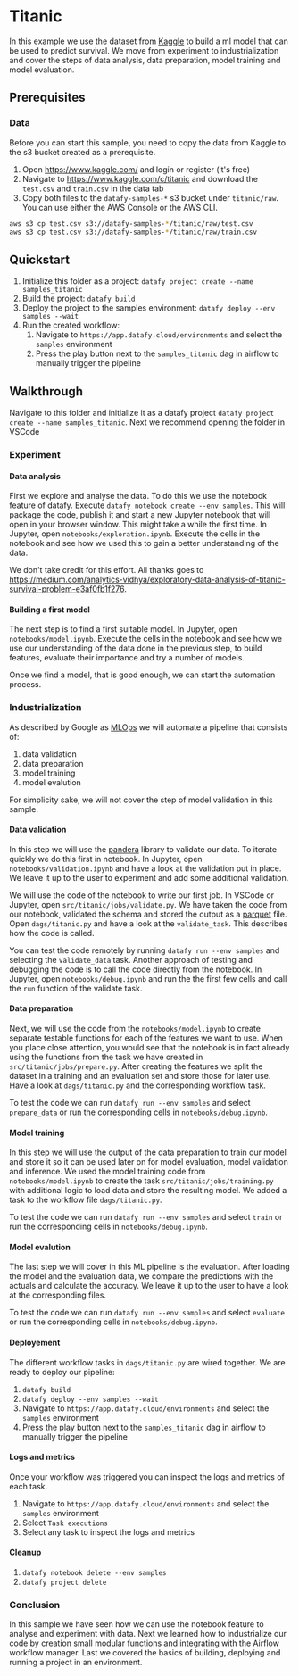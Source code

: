 # Titanic

In this example we use the dataset from [Kaggle](https://www.kaggle.com/c/titanic) to build a ml model that can be used to predict survival. 
We move from experiment to industrialization and cover the steps of data analysis, data preparation, model training and model evaluation. 

## Prerequisites

### Data

Before you can start this sample, you need to copy the data from Kaggle to the s3 bucket created as a prerequisite.

1. Open https://www.kaggle.com/ and login or register (it's free)
1. Navigate to https://www.kaggle.com/c/titanic and download the `test.csv` and `train.csv` in the data tab
1. Copy both files to the `datafy-samples-*` s3 bucket under `titanic/raw`. You can use either the AWS Console or the AWS CLI.

```bash
aws s3 cp test.csv s3://datafy-samples-*/titanic/raw/test.csv
aws s3 cp test.csv s3://datafy-samples-*/titanic/raw/train.csv
```


## Quickstart

1. Initialize this folder as a project: `datafy project create --name samples_titanic`
1. Build the project: `datafy build`
1. Deploy the project to the samples environment: `datafy deploy --env samples --wait`
1. Run the created workflow:
    1. Navigate to `https://app.datafy.cloud/environments` and select the `samples` environment
    1. Press the play button next to the `samples_titanic` dag in airflow to manually trigger the pipeline


## Walkthrough

Navigate to this folder and initialize it as a datafy project `datafy project create --name samples_titanic`. Next we recommend opening the folder
in VSCode 

### Experiment

#### Data analysis

First we explore and analyse the data. To do this we use the notebook feature of datafy. Execute `datafy notebook create --env samples`.
This will package the code, publish it and start a new Jupyter notebook that will open in your browser window. This might take a while the first time. In Jupyter, open `notebooks/exploration.ipynb`. Execute the cells in the notebook and see how we used this to gain a better understanding of the data.

We don't take credit for this effort. All thanks goes to https://medium.com/analytics-vidhya/exploratory-data-analysis-of-titanic-survival-problem-e3af0fb1f276.

#### Building a first model

The next step is to find a first suitable model. In Jupyter, open `notebooks/model.ipynb`. Execute the cells in the notebook and see how we use our understanding of the data done in the previous step, to build features, evaluate their importance and try a number of models. 

Once we find a model, that is good enough, we can start the automation process.

### Industrialization

As described by Google as [MLOps](https://cloud.google.com/architecture/mlops-continuous-delivery-and-automation-pipelines-in-machine-learning) we will automate a pipeline that consists of: 

1. data validation
1. data preparation
1. model training
1. model evalution

For simplicity sake, we will not cover the step of model validation in this sample. 

#### Data validation

In this step we will use the [pandera](https://pandera.readthedocs.io/en/stable/) library to validate our data. To iterate quickly we do this
first in notebook. In Jupyter, open `notebooks/validation.ipynb` and have a look at the validation put in place. We leave it up to the user to 
experiment and add some additional validation.

We will use the code of the notebook to write our first job. In VSCode or Jupyter, open `src/titanic/jobs/validate.py`. We have taken the code 
from our notebook, validated the schema and stored the output as a [parquet](https://parquet.apache.org/) file. Open `dags/titanic.py` and have a 
look at the `validate_task`. This describes how the code is called. 

You can test the code remotely by running `datafy run --env samples` and selecting the `validate_data` task. Another approach of testing and debugging the code is to call the code directly from the notebook. In Jupyter, open `notebooks/debug.ipynb` and run the the first few cells and
call the `run` function of the validate task.

#### Data preparation

Next, we will use the code from the `notebooks/model.ipynb` to create separate testable functions for each of the features we want to use. When you place close attention, you would see that the notebook is in fact already using the functions from the task we have created in `src/titanic/jobs/prepare.py`. After creating the features we split the dataset in a training and an evaluation set and store those for later use. Have a look at `dags/titanic.py` and the corresponding workflow task. 

To test the code we can run `datafy run --env samples` and select `prepare_data` or run the corresponding cells in `notebooks/debug.ipynb`. 

#### Model training

In this step we will use the output of the data preparation to train our model and store it so it can be used later on for model evaluation, model validation and inference. We used the model training code from `notebooks/model.ipynb` to create the task `src/titanic/jobs/training.py` with additional logic to load data and store the resulting model. We added a task to the workflow file `dags/titanic.py`.

To test the code we can run `datafy run --env samples` and select `train` or run the corresponding cells in `notebooks/debug.ipynb`. 


#### Model evalution

The last step we will cover in this ML pipeline is the evaluation. After loading the model and the evaluation data, we compare the predictions with the actuals and calculate the accuracy. We leave it up to the user to have a look at the corresponding files.

To test the code we can run `datafy run --env samples` and select `evaluate` or run the corresponding cells in `notebooks/debug.ipynb`.


#### Deployement

The different workflow tasks in `dags/titanic.py` are wired together. We are ready to deploy our pipeline:

1. `datafy build`
1. `datafy deploy --env samples --wait`
1. Navigate to `https://app.datafy.cloud/environments` and select the `samples` environment
1. Press the play button next to the `samples_titanic` dag in airflow to manually trigger the pipeline


#### Logs and metrics

Once your workflow was triggered you can inspect the logs and metrics of each task. 

1. Navigate to `https://app.datafy.cloud/environments` and select the `samples` environment
1. Select `Task executions`
1. Select any task to inspect the logs and metrics


#### Cleanup

1. `datafy notebook delete --env samples`
1. `datafy project delete`


### Conclusion

In this sample we have seen how we can use the notebook feature to analyse and experiment with data. Next we learned how to industrialize our code by creation small modular functions and integrating with the Airflow workflow manager. Last we covered the basics of building, deploying and running a project in an environment.